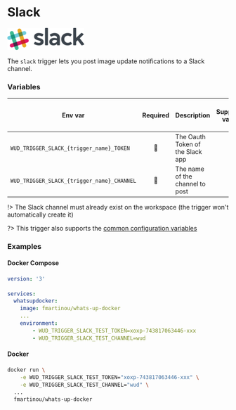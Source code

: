 # Slack
![logo](slack.png)

The `slack` trigger lets you post image update notifications to a Slack channel.

### Variables

| Env var                                    | Required     | Description                      | Supported values | Default value when missing |
| ------------------------------------------ |:------------:| -------------------------------- | ---------------- | -------------------------- | 
| `WUD_TRIGGER_SLACK_{trigger_name}_TOKEN`   | :red_circle: | The Oauth Token of the Slack app |                  |                            |
| `WUD_TRIGGER_SLACK_{trigger_name}_CHANNEL` | :red_circle: | The name of the channel to post  |                  |                            |

!> The Slack channel must already exist on the workspace (the trigger won't automatically create it)

?> This trigger also supports the [common configuration variables](configuration/triggers/?id=common-trigger-configuration)

### Examples

<!-- tabs:start -->
#### **Docker Compose**
```yaml
version: '3'

services:
  whatsupdocker:
    image: fmartinou/whats-up-docker
    ...
    environment:
        - WUD_TRIGGER_SLACK_TEST_TOKEN=xoxp-743817063446-xxx
        - WUD_TRIGGER_SLACK_TEST_CHANNEL=wud
```

#### **Docker**
```bash
docker run \
    -e WUD_TRIGGER_SLACK_TEST_TOKEN="xoxp-743817063446-xxx" \
    -e WUD_TRIGGER_SLACK_TEST_CHANNEL="wud" \
  ...
  fmartinou/whats-up-docker
```
<!-- tabs:end -->
